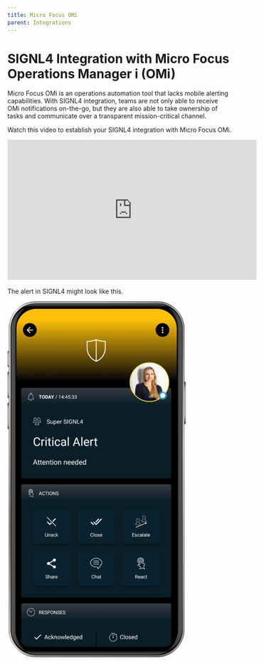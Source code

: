 ```yaml
---
title: Micro Focus OMi
parent: Integrations
---
```


# SIGNL4 Integration with Micro Focus Operations Manager i (OMi)

Micro Focus OMi is an operations automation tool that lacks mobile alerting capabilities. With SIGNL4 integration, teams are not only able to receive OMi notifications on-the-go, but they are also able to take ownership of tasks and communicate over a transparent mission-critical channel.

Watch this video to establish your SIGNL4 integration with Micro Focus OMi.

<iframe width="560" height="315" src="https://www.youtube-nocookie.com/embed/7XJUZ4U84Ds?si=b_An2CNinz9XUCRz" title="YouTube video player" frameborder="0" allow="accelerometer; autoplay; clipboard-write; encrypted-media; gyroscope; picture-in-picture; web-share" referrerpolicy="strict-origin-when-cross-origin" allowfullscreen></iframe>

The alert in SIGNL4 might look like this.

![SIGNL4 Alert](signl4-alert.png)
